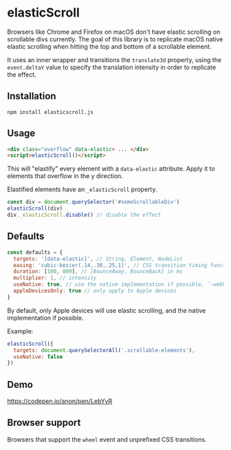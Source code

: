 # elasticScroll
Browsers like Chrome and Firefox on macOS don't have elastic scrolling on scrollable divs currently. The goal of this library is to replicate macOS native elastic scrolling when hitting the top and bottom of a scrollable element.

It uses an inner wrapper and transitions the `translate3d` property, using the `event.deltaY` value to specify the translation intensity in order to replicate the effect.

## Installation

`npm install elasticscroll.js`

## Usage
```html
<div class="overflow" data-elastic> ... </div>
<script>elasticScroll()</script>
```

This will "elastify" every element with a `data-elastic` attribute. Apply it to elements that overflow in the y direction.

Elastified elements have an `_elasticScroll` property.

```js
const div = document.querySelector('#someScrollableDiv')
elasticScroll(div)
div._elasticScroll.disable() // disable the effect
```

## Defaults

```js
const defaults = {
  targets: '[data-elastic]', // String, Element, NodeList
  easing: 'cubic-bezier(.14,.38,.25,1)', // CSS transition timing function
  duration: [100, 800], // [BounceAway, BounceBack] in ms
  multiplier: 1, // intensity
  useNative: true, // use the native implementation if possible, `-webkit-overflow-scrolling` on iOS
  appleDevicesOnly: true // only apply to Apple devices
}
```

By default, only Apple devices will use elastic scrolling, and the native implementation if possible.

Example:
```js
elasticScroll({
  targets: document.querySelectorAll('.scrollable-elements'),
  useNative: false
})
```

## Demo

https://codepen.io/anon/pen/LebYvR

## Browser support

Browsers that support the `wheel` event and unprefixed CSS transitions.

